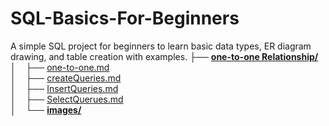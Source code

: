 # SQL-Basics-For-Beginners
A simple SQL project for beginners to learn basic data types, ER diagram drawing, and table creation with examples.
├── [**one-to-one Relationship/**](./one-to-one/)<br>
│&nbsp;&nbsp;&nbsp;&nbsp;├── [one-to-one.md](./one-to-one/one-to-one.md)<br>
│&nbsp;&nbsp;&nbsp;&nbsp;├── [createQueries.md](./one-to-one/createQueries.md)<br>
│&nbsp;&nbsp;&nbsp;&nbsp;├── [InsertQueries.md](./one-to-one%20Relationship/InsertQueries.md)<br>
│&nbsp;&nbsp;&nbsp;&nbsp;├── [SelectQuerues.md](./one-to-one/SelectQuerues.md)<br>
│&nbsp;&nbsp;&nbsp;&nbsp;└── [**images/**](./one-to-one/images/)<br>

